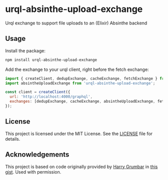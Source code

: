 # urql-absinthe-upload-exchange

Urql exchange to support file uploads to an (Elixir) Absinthe backend

## Usage

Install the package:

```bash
npm install urql-absinthe-upload-exchange
```

Add the exchange to your urql client, right before the fetch exchange:

```javascript
import { createClient, dedupExchange, cacheExchange, fetchExchange } from 'urql';
import absintheUploadExchange from 'urql-absinthe-upload-exchange';

const client = createClient({
  url: 'http://localhost:4000/graphql',
  exchanges: [dedupExchange, cacheExchange, absintheUploadExchange, fetchExchange],
});
```

## License

This project is licensed under the MIT License. See the [LICENSE](./LICENSE) file for details.

## Acknowledgements

This project is based on code originally provided by [Harry Grumbar](https://github.com/harrygr) in [this gist](https://gist.github.com/harrygr). Used with permission.

